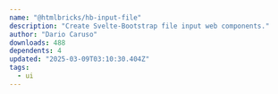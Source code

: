 ```yaml
---
name: "@htmlbricks/hb-input-file"
description: "Create Svelte-Bootstrap file input web components."
author: "Dario Caruso"
downloads: 488
dependents: 4
updated: "2025-03-09T03:10:30.404Z"
tags: 
  - ui
---
```

